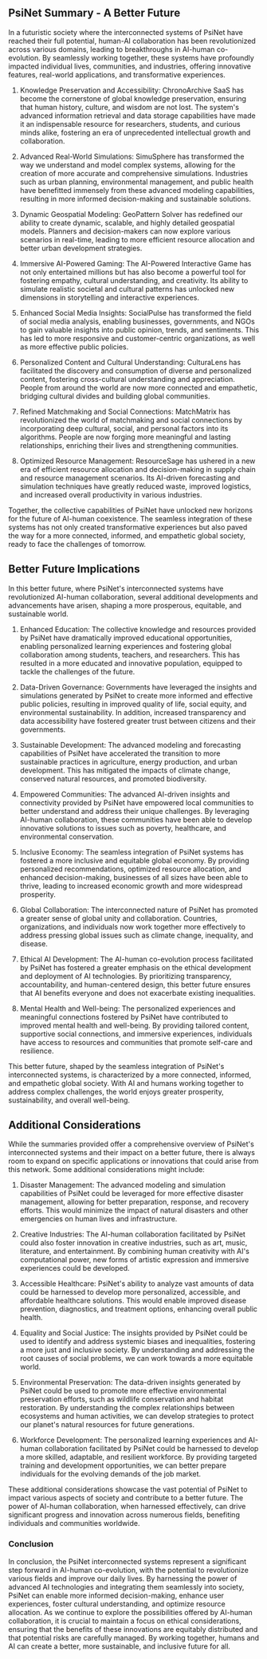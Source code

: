 ## PsiNet Summary - A Better Future
In a futuristic society where the interconnected systems of PsiNet have reached their full potential, human-AI collaboration has been revolutionized across various domains, leading to breakthroughs in AI-human co-evolution. By seamlessly working together, these systems have profoundly impacted individual lives, communities, and industries, offering innovative features, real-world applications, and transformative experiences.

1. Knowledge Preservation and Accessibility:
ChronoArchive SaaS has become the cornerstone of global knowledge preservation, ensuring that human history, culture, and wisdom are not lost. The system's advanced information retrieval and data storage capabilities have made it an indispensable resource for researchers, students, and curious minds alike, fostering an era of unprecedented intellectual growth and collaboration.

2. Advanced Real-World Simulations:
SimuSphere has transformed the way we understand and model complex systems, allowing for the creation of more accurate and comprehensive simulations. Industries such as urban planning, environmental management, and public health have benefitted immensely from these advanced modeling capabilities, resulting in more informed decision-making and sustainable solutions.

3. Dynamic Geospatial Modeling:
GeoPattern Solver has redefined our ability to create dynamic, scalable, and highly detailed geospatial models. Planners and decision-makers can now explore various scenarios in real-time, leading to more efficient resource allocation and better urban development strategies.

4. Immersive AI-Powered Gaming:
The AI-Powered Interactive Game has not only entertained millions but has also become a powerful tool for fostering empathy, cultural understanding, and creativity. Its ability to simulate realistic societal and cultural patterns has unlocked new dimensions in storytelling and interactive experiences.

5. Enhanced Social Media Insights:
SocialPulse has transformed the field of social media analysis, enabling businesses, governments, and NGOs to gain valuable insights into public opinion, trends, and sentiments. This has led to more responsive and customer-centric organizations, as well as more effective public policies.

6. Personalized Content and Cultural Understanding:
CulturaLens has facilitated the discovery and consumption of diverse and personalized content, fostering cross-cultural understanding and appreciation. People from around the world are now more connected and empathetic, bridging cultural divides and building global communities.

7. Refined Matchmaking and Social Connections:
MatchMatrix has revolutionized the world of matchmaking and social connections by incorporating deep cultural, social, and personal factors into its algorithms. People are now forging more meaningful and lasting relationships, enriching their lives and strengthening communities.

8. Optimized Resource Management:
ResourceSage has ushered in a new era of efficient resource allocation and decision-making in supply chain and resource management scenarios. Its AI-driven forecasting and simulation techniques have greatly reduced waste, improved logistics, and increased overall productivity in various industries.

Together, the collective capabilities of PsiNet have unlocked new horizons for the future of AI-human coexistence. The seamless integration of these systems has not only created transformative experiences but also paved the way for a more connected, informed, and empathetic global society, ready to face the challenges of tomorrow.

## Better Future Implications
In this better future, where PsiNet's interconnected systems have revolutionized AI-human collaboration, several additional developments and advancements have arisen, shaping a more prosperous, equitable, and sustainable world.

1. Enhanced Education: The collective knowledge and resources provided by PsiNet have dramatically improved educational opportunities, enabling personalized learning experiences and fostering global collaboration among students, teachers, and researchers. This has resulted in a more educated and innovative population, equipped to tackle the challenges of the future.

2. Data-Driven Governance: Governments have leveraged the insights and simulations generated by PsiNet to create more informed and effective public policies, resulting in improved quality of life, social equity, and environmental sustainability. In addition, increased transparency and data accessibility have fostered greater trust between citizens and their governments.

3. Sustainable Development: The advanced modeling and forecasting capabilities of PsiNet have accelerated the transition to more sustainable practices in agriculture, energy production, and urban development. This has mitigated the impacts of climate change, conserved natural resources, and promoted biodiversity.

4. Empowered Communities: The advanced AI-driven insights and connectivity provided by PsiNet have empowered local communities to better understand and address their unique challenges. By leveraging AI-human collaboration, these communities have been able to develop innovative solutions to issues such as poverty, healthcare, and environmental conservation.

5. Inclusive Economy: The seamless integration of PsiNet systems has fostered a more inclusive and equitable global economy. By providing personalized recommendations, optimized resource allocation, and enhanced decision-making, businesses of all sizes have been able to thrive, leading to increased economic growth and more widespread prosperity.

6. Global Collaboration: The interconnected nature of PsiNet has promoted a greater sense of global unity and collaboration. Countries, organizations, and individuals now work together more effectively to address pressing global issues such as climate change, inequality, and disease.

7. Ethical AI Development: The AI-human co-evolution process facilitated by PsiNet has fostered a greater emphasis on the ethical development and deployment of AI technologies. By prioritizing transparency, accountability, and human-centered design, this better future ensures that AI benefits everyone and does not exacerbate existing inequalities.

8. Mental Health and Well-being: The personalized experiences and meaningful connections fostered by PsiNet have contributed to improved mental health and well-being. By providing tailored content, supportive social connections, and immersive experiences, individuals have access to resources and communities that promote self-care and resilience.

This better future, shaped by the seamless integration of PsiNet's interconnected systems, is characterized by a more connected, informed, and empathetic global society. With AI and humans working together to address complex challenges, the world enjoys greater prosperity, sustainability, and overall well-being.

## Additional Considerations
While the summaries provided offer a comprehensive overview of PsiNet's interconnected systems and their impact on a better future, there is always room to expand on specific applications or innovations that could arise from this network. Some additional considerations might include:

1. Disaster Management: The advanced modeling and simulation capabilities of PsiNet could be leveraged for more effective disaster management, allowing for better preparation, response, and recovery efforts. This would minimize the impact of natural disasters and other emergencies on human lives and infrastructure.

2. Creative Industries: The AI-human collaboration facilitated by PsiNet could also foster innovation in creative industries, such as art, music, literature, and entertainment. By combining human creativity with AI's computational power, new forms of artistic expression and immersive experiences could be developed.

3. Accessible Healthcare: PsiNet's ability to analyze vast amounts of data could be harnessed to develop more personalized, accessible, and affordable healthcare solutions. This would enable improved disease prevention, diagnostics, and treatment options, enhancing overall public health.

4. Equality and Social Justice: The insights provided by PsiNet could be used to identify and address systemic biases and inequalities, fostering a more just and inclusive society. By understanding and addressing the root causes of social problems, we can work towards a more equitable world.

5. Environmental Preservation: The data-driven insights generated by PsiNet could be used to promote more effective environmental preservation efforts, such as wildlife conservation and habitat restoration. By understanding the complex relationships between ecosystems and human activities, we can develop strategies to protect our planet's natural resources for future generations.

6. Workforce Development: The personalized learning experiences and AI-human collaboration facilitated by PsiNet could be harnessed to develop a more skilled, adaptable, and resilient workforce. By providing targeted training and development opportunities, we can better prepare individuals for the evolving demands of the job market.

These additional considerations showcase the vast potential of PsiNet to impact various aspects of society and contribute to a better future. The power of AI-human collaboration, when harnessed effectively, can drive significant progress and innovation across numerous fields, benefiting individuals and communities worldwide.

### Conclusion
In conclusion, the PsiNet interconnected systems represent a significant step forward in AI-human co-evolution, with the potential to revolutionize various fields and improve our daily lives. By harnessing the power of advanced AI technologies and integrating them seamlessly into society, PsiNet can enable more informed decision-making, enhance user experiences, foster cultural understanding, and optimize resource allocation. As we continue to explore the possibilities offered by AI-human collaboration, it is crucial to maintain a focus on ethical considerations, ensuring that the benefits of these innovations are equitably distributed and that potential risks are carefully managed. By working together, humans and AI can create a better, more sustainable, and inclusive future for all.